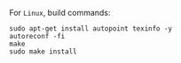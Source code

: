 For `Linux`, build commands:
```
sudo apt-get install autopoint texinfo -y
autoreconf -fi
make
sudo make install

```
